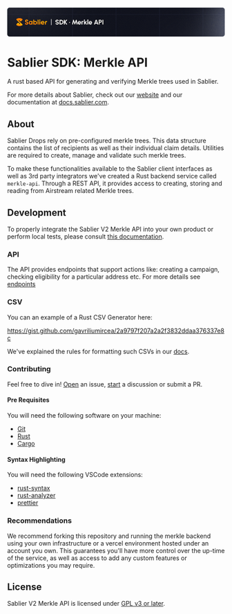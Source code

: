 ![Sablier](/assets/banner-merkle-api.png)

# Sablier SDK: Merkle API

A rust based API for generating and verifying Merkle trees used in Sablier.

For more details about Sablier, check out our [website](https://sablier.com) and our documentation at
[docs.sablier.com](https://docs.sablier.com/api/drops/merkle-api/overview).

## About

Sablier Drops rely on pre-configured merkle trees. This data structure contains the list of recipients as well as their
individual claim details. Utilities are required to create, manage and validate such merkle trees.

To make these functionalities available to the Sablier client interfaces as well as 3rd party integrators we've created
a Rust backend service called `merkle-api`. Through a REST API, it provides access to creating, storing and reading from
Airstream related Merkle trees.

## Development

To properly integrate the Sablier V2 Merkle API into your own product or perform local tests, please consult
[this documentation](https://docs.sablier.com/api/drops/merkle-api/overview).

### API

The API provides endpoints that support actions like: creating a campaign, checking eligibility for a particular address
etc. For more details see [endpoints](https://docs.sablier.com/api/merkle-api/functionality)

### CSV

You can an example of a Rust CSV Generator here:

https://gist.github.com/gavriliumircea/2a9797f207a2a2f3832ddaa376337e8c

We've explained the rules for formatting such CSVs in our [docs](https://docs.sablier.com/apps/guides/csv-support).

### Contributing

Feel free to dive in! [Open](https://github.com/sablier-labs/v2-merkle-api/issues/new) an issue,
[start](https://github.com/sablier-labs/v2-merkle-api/discussions/new) a discussion or submit a PR.

#### Pre Requisites

You will need the following software on your machine:

- [Git](https://git-scm.com/downloads)
- [Rust](https://rust-lang.org/tools/install)
- [Cargo](https://doc.rust-lang.org/cargo/commands/cargo-install.html)

#### Syntax Highlighting

You will need the following VSCode extensions:

- [rust-syntax](https://marketplace.visualstudio.com/items?itemName=dustypomerleau.rust-syntax)
- [rust-analyzer](https://marketplace.visualstudio.com/items?itemName=rust-lang.rust-analyzer)
- [prettier](https://marketplace.visualstudio.com/items?itemName=esbenp.prettier-vscode)

### Recommendations

We recommend forking this repository and running the merkle backend using your own infrastructure or a vercel
environment hosted under an account you own. This guarantees you'll have more control over the up-time of the service,
as well as access to add any custom features or optimizations you may require.

## License

Sablier V2 Merkle API is licensed under [GPL v3 or later](./LICENSE.md).
